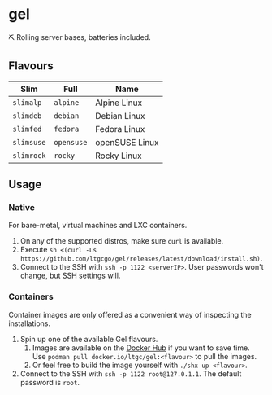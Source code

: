 # gel
⛏ Rolling server bases, batteries included.

## Flavours
| Slim | Full | Name |
| ---- | ---- | ---- |
| `slimalp` | `alpine` | Alpine Linux |
| `slimdeb` | `debian` | Debian Linux |
| `slimfed` | `fedora` | Fedora Linux |
| `slimsuse` | `opensuse` | openSUSE Linux |
| `slimrock` | `rocky` | Rocky Linux |

## Usage
### Native
For bare-metal, virtual machines and LXC containers.

1. On any of the supported distros, make sure `curl` is available.
2. Execute `sh <(curl -Ls https://github.com/ltgcgo/gel/releases/latest/download/install.sh)`.
3. Connect to the SSH with `ssh -p 1122 <serverIP>`. User passwords won't change, but SSH settings will.

### Containers
Container images are only offered as a convenient way of inspecting the installations.

1. Spin up one of the available Gel flavours.
    1. Images are available on the [Docker Hub](https://hub.docker.com/r/ltgc/gel) if you want to save time. Use `podman pull docker.io/ltgc/gel:<flavour>` to pull the images.
    2. Or feel free to build the image yourself with `./shx up <flavour>`.
2. Connect to the SSH with `ssh -p 1122 root@127.0.1.1`. The default password is `root`.
